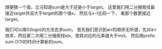 随便猜一个值，立马知道sum是大于还是小于target。 这里我们用二分搜索找最接近target并且大于target的那个值x。 然后与x-1比较一下， 看那个数更接近target。 

我们可以用O(logn)的方法去求sum。 首先我们意识到arr的顺序无所谓，先对arr排序，然后第二次用二分搜索找idx，使其对应的元素值大于mid。
然后用prefix sum O(1)的时间计算新的sum。 
